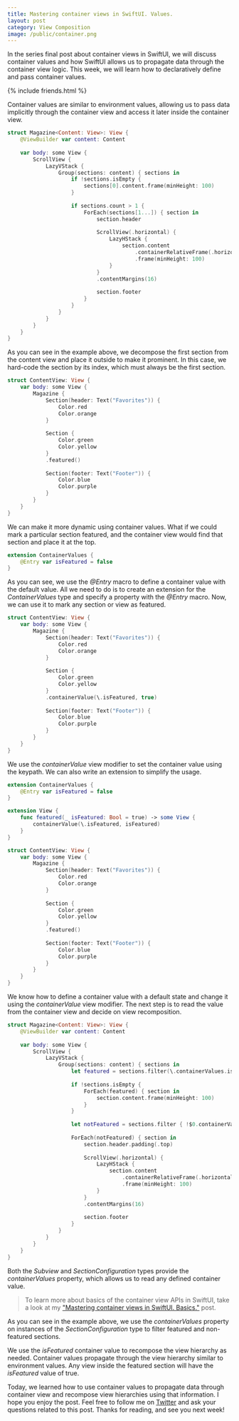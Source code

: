```yaml
---
title: Mastering container views in SwiftUI. Values.
layout: post
category: View Composition
image: /public/container.png
---
```


In the series final post about container views in SwiftUI, we will discuss container values and how SwiftUI allows us to propagate data through the container view logic. This week, we will learn how to declaratively define and pass container values.

{% include friends.html %}

Container values are similar to environment values, allowing us to pass data implicitly through the container view and access it later inside the container view.

```swift
struct Magazine<Content: View>: View {
    @ViewBuilder var content: Content
    
    var body: some View {
        ScrollView {
            LazyVStack {
                Group(sections: content) { sections in
                    if !sections.isEmpty {
                        sections[0].content.frame(minHeight: 100)
                    }
                    
                    if sections.count > 1 {
                        ForEach(sections[1...]) { section in
                            section.header
                            
                            ScrollView(.horizontal) {
                                LazyHStack {
                                    section.content
                                        .containerRelativeFrame(.horizontal)
                                        .frame(minHeight: 100)
                                }
                            }
                            .contentMargins(16)
                            
                            section.footer
                        }
                    }
                }
            }
        }
    }
}
```

As you can see in the example above, we decompose the first section from the content view and place it outside to make it prominent. In this case, we hard-code the section by its index, which must always be the first section.

```swift
struct ContentView: View {
    var body: some View {
        Magazine {
            Section(header: Text("Favorites")) {
                Color.red
                Color.orange
            }
            
            Section {
                Color.green
                Color.yellow
            }
            .featured()
            
            Section(footer: Text("Footer")) {
                Color.blue
                Color.purple
            }
        }
    }
}
```

We can make it more dynamic using container values. What if we could mark a particular section featured, and the container view would find that section and place it at the top.

```swift
extension ContainerValues {
    @Entry var isFeatured = false
}
```

As you can see, we use the *@Entry* macro to define a container value with the default value. All we need to do is to create an extension for the *ContainerValues* type and specify a property with the *@Entry* macro. Now, we can use it to mark any section or view as featured.

```swift
struct ContentView: View {
    var body: some View {
        Magazine {
            Section(header: Text("Favorites")) {
                Color.red
                Color.orange
            }
            
            Section {
                Color.green
                Color.yellow
            }
            .containerValue(\.isFeatured, true)
            
            Section(footer: Text("Footer")) {
                Color.blue
                Color.purple
            }
        }
    }
}
```

We use the *containerValue* view modifier to set the container value using the keypath. We can also write an extension to simplify the usage.

```swift
extension ContainerValues {
    @Entry var isFeatured = false
}

extension View {
    func featured(_ isFeatured: Bool = true) -> some View {
        containerValue(\.isFeatured, isFeatured)
    }
}

struct ContentView: View {
    var body: some View {
        Magazine {
            Section(header: Text("Favorites")) {
                Color.red
                Color.orange
            }
            
            Section {
                Color.green
                Color.yellow
            }
            .featured()
            
            Section(footer: Text("Footer")) {
                Color.blue
                Color.purple
            }
        }
    }
}
```

We know how to define a container value with a default state and change it using the *containerValue* view modifier. The next step is to read the value from the container view and decide on view recomposition.

```swift
struct Magazine<Content: View>: View {
    @ViewBuilder var content: Content
    
    var body: some View {
        ScrollView {
            LazyVStack {
                Group(sections: content) { sections in
                    let featured = sections.filter(\.containerValues.isFeatured)
                    
                    if !sections.isEmpty {
                        ForEach(featured) { section in
                            section.content.frame(minHeight: 100)
                        }
                    }
                    
                    let notFeatured = sections.filter { !$0.containerValues.isFeatured }
                    
                    ForEach(notFeatured) { section in
                        section.header.padding(.top)
                        
                        ScrollView(.horizontal) {
                            LazyHStack {
                                section.content
                                    .containerRelativeFrame(.horizontal)
                                    .frame(minHeight: 100)
                            }
                        }
                        .contentMargins(16)
                        
                        section.footer
                    }
                }
            }
        }
    }
}
```

Both the *Subview* and *SectionConfiguration* types provide the *containerValues* property, which allows us to read any defined container value.

> To learn more about basics of the container view APIs in SwiftUI, take a look at my ["Mastering container views in SwiftUI. Basics."](/2024/09/24/mastering-container-views-in-swiftui-basics/) post.

As you can see in the example above, we use the *containerValues* property on instances of the *SectionConfiguration* type to filter featured and non-featured sections.

We use the *isFeatured* container value to recompose the view hierarchy as needed. Container values propagate through the view hierarchy similar to environment values. Any view inside the featured section will have the *isFeatured* value of true.

Today, we learned how to use container values to propagate data through container view and recompose view hierarchies using that information. I hope you enjoy the post. Feel free to follow me on [Twitter](https://twitter.com/mecid) and ask your questions related to this post. Thanks for reading, and see you next week!
